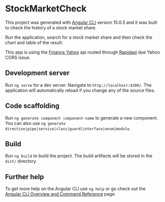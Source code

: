 # StockMarketCheck

This project was generated with [Angular CLI](https://github.com/angular/angular-cli) version 15.0.5 and it was built to check the history of a stock market share.

Run the application, search for a stock market share and then check the chart and table of the result.

This app is using the [Finance Yahoo](https://finance.yahoo.com/) api routed through [Rapidapi](https://rapidapi.com/) due Yahoo CORS issue.

## Development server

Run `ng serve` for a dev server. Navigate to `http://localhost:4200/`. The application will automatically reload if you change any of the source files.

## Code scaffolding

Run `ng generate component component-name` to generate a new component. You can also use `ng generate directive|pipe|service|class|guard|interface|enum|module`.

## Build

Run `ng build` to build the project. The build artifacts will be stored in the `dist/` directory.

## Further help

To get more help on the Angular CLI use `ng help` or go check out the [Angular CLI Overview and Command Reference](https://angular.io/cli) page.
